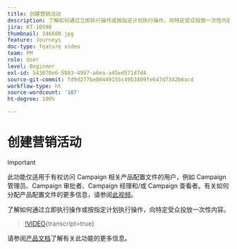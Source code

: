 ```yaml
---
title: 创建营销活动
description: 了解如何通过立即执行操作或按指定计划执行操作，向特定受众投放一次性内容。
jira: KT-10590
thumbnail: 346680.jpg
feature: Journeys
doc-type: feature video
team: PM
role: User
level: Beginner
exl-id: 543678e6-5803-4997-a6ea-a45ed571d7d4
source-git-commit: fd9d277be00449155c49b3809fe647d7342b6acd
workflow-type: ht
source-wordcount: '107'
ht-degree: 100%

---
```


# 创建营销活动

>[!IMPORTANT]
>
>此功能仅适用于有权访问 Campaign 相关产品配置文件的用户，例如 Campaign 管理员、Campaign 审批者、Campaign 经理和/或 Campaign 查看者。有关如何分配产品配置文件的更多信息，请参阅[此视频](/help/set-up-access/access-management.md)。

了解如何通过立即执行操作或按指定计划执行操作，向特定受众投放一次性内容。

>[!VIDEO](https://video.tv.adobe.com/v/346680?quality=12&learn=on){transcript=true}

请参阅[产品文档](https://experienceleague.adobe.com/docs/journey-optimizer/using/campaigns/get-started-with-campaigns.html?lang=zh-Hans)了解有关此功能的更多信息。
